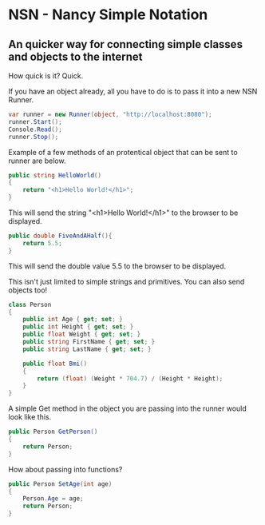 # NSN - Nancy Simple Notation
## An quicker way for connecting simple classes and objects to the internet

How quick is it? Quick.

If you have an object already, all you have to do is to pass it into a new NSN Runner.

```C#
var runner = new Runner(object, "http://localhost:8080");
runner.Start();
Console.Read();
runner.Stop();
```

Example of a few methods of an protentical object that can be sent to runner are below.

```C#
public string HelloWorld()
{
    return "<h1>Hello World!</h1>";
}
```

This will send the string "\<h1\>Hello World!\</h1\>" to the browser to be displayed.
```C#
public double FiveAndAHalf(){
    return 5.5;
}
```
This will send the double value 5.5 to the browser to be displayed.

This isn't just limited to simple strings and primitives. You can also send objects too!

```C#
class Person
{
    public int Age { get; set; }
    public int Height { get; set; }
    public float Weight { get; set; }
    public string FirstName { get; set; }
    public string LastName { get; set; }

    public float Bmi()
    {
        return (float) (Weight * 704.7) / (Height * Height);
    }
}
```

A simple Get method in the object you are passing into the runner would look like this.
```C#
public Person GetPerson()
{
    return Person;
}
```
How about passing into functions?
```C#
public Person SetAge(int age)
{
    Person.Age = age;
    return Person;
}
```
